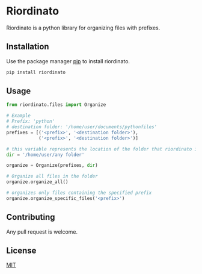 # Riordinato

Riordinato is a python library for organizing files with prefixes.

## Installation

Use the package manager [pip](https://pip.pypa.io/en/stable/) to install riordinato.

```bash
pip install riordinato 
```

## Usage

```python
from riordinato.files import Organize

# Example
# Prefix: 'python'
# destination folder: '/home/user/documents/pythonfiles'
prefixes = [('<prefix>', '<destination folder>'),
            ('<prefix>', '<destination folder>')]

# this variable represents the location of the folder that riordinato is going to organize
dir = '/home/user/any folder'

organize = Organize(prefixes, dir)

# Organize all files in the folder
organize.organize_all()

# organizes only files containing the specified prefix
organize.organize_specific_files('<prefix>')


```

## Contributing
Any pull request is welcome.

## License
[MIT](https://choosealicense.com/licenses/mit/)
